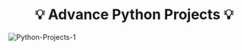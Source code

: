 ## <h1 align="center"> 💡 Advance Python Projects 💡 </h1>
![Python-Projects-1](https://user-images.githubusercontent.com/59960810/110234986-7cef4200-7f53-11eb-8551-bfe7f759dfb2.jpg)
